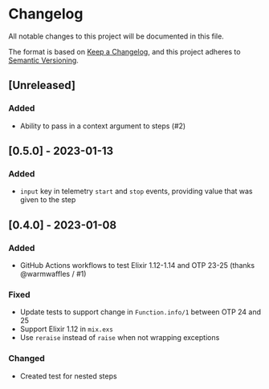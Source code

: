 # Changelog

All notable changes to this project will be documented in this file.

The format is based on [Keep a Changelog](https://keepachangelog.com/en/1.0.0/),
and this project adheres to [Semantic Versioning](https://semver.org/spec/v2.0.0.html).

## [Unreleased]

### Added

- Ability to pass in a context argument to steps (#2)

## [0.5.0] - 2023-01-13

### Added

- `input` key in telemetry `start` and `stop` events, providing value that was given to the step

## [0.4.0] - 2023-01-08

### Added

- GitHub Actions workflows to test Elixir 1.12-1.14 and OTP 23-25 (thanks @warmwaffles / #1)

### Fixed

- Update tests to support change in `Function.info/1` between OTP 24 and 25
- Support Elixir 1.12 in `mix.exs`
- Use `reraise` instead of `raise` when not wrapping exceptions

### Changed

- Created test for nested steps

